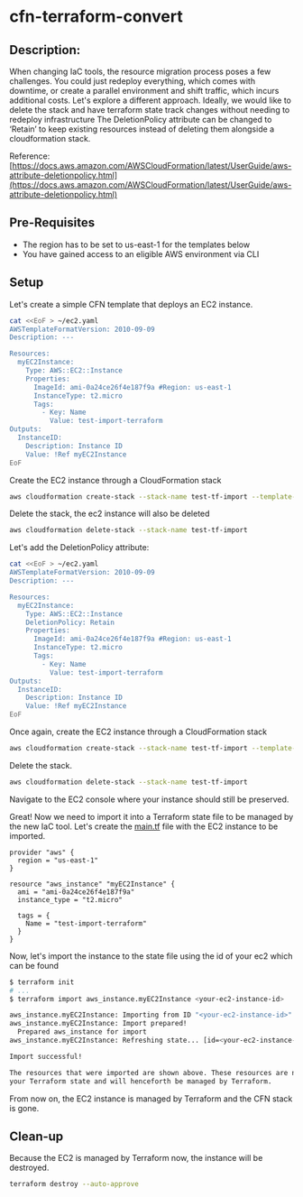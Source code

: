 # cfn-terraform-convert

## Description:

When changing IaC tools, the resource migration process poses a few challenges. You could just redeploy everything, which comes with downtime, or create a parallel environment and shift traffic, which incurs additional costs. Let's explore a different approach.
Ideally, we would like to delete the stack and have terraform state track changes without needing to redeploy infrastructure
The DeletionPolicy attribute can be changed to ‘Retain’ to keep existing resources instead of deleting them alongside a cloudformation stack.

Reference: [https://docs.aws.amazon.com/AWSCloudFormation/latest/UserGuide/aws-attribute-deletionpolicy.html](https://docs.aws.amazon.com/AWSCloudFormation/latest/UserGuide/aws-attribute-deletionpolicy.html)

## Pre-Requisites

- The region has to be set to us-east-1 for the templates below
- You have gained access to an eligible AWS environment via CLI

## Setup

Let's create a simple CFN template that deploys an EC2 instance.

```sh
cat <<EoF > ~/ec2.yaml
AWSTemplateFormatVersion: 2010-09-09
Description: ---

Resources: 
  myEC2Instance:
    Type: AWS::EC2::Instance
    Properties:
      ImageId: ami-0a24ce26f4e187f9a #Region: us-east-1
      InstanceType: t2.micro
      Tags:
        - Key: Name
          Value: test-import-terraform
Outputs:
  InstanceID:
    Description: Instance ID
    Value: !Ref myEC2Instance
EoF
```

Create the EC2 instance through a CloudFormation stack
```bash
aws cloudformation create-stack --stack-name test-tf-import --template-body file://ec2.yaml
```
Delete the stack, the ec2 instance will also be deleted

```bash
aws cloudformation delete-stack --stack-name test-tf-import
```

Let's add the DeletionPolicy attribute:
```sh
cat <<EoF > ~/ec2.yaml
AWSTemplateFormatVersion: 2010-09-09
Description: ---

Resources: 
  myEC2Instance:
    Type: AWS::EC2::Instance
    DeletionPolicy: Retain
    Properties:
      ImageId: ami-0a24ce26f4e187f9a #Region: us-east-1
      InstanceType: t2.micro
      Tags:
        - Key: Name
          Value: test-import-terraform
Outputs:
  InstanceID:
    Description: Instance ID
    Value: !Ref myEC2Instance
EoF
```
Once again, create the EC2 instance through a CloudFormation stack
```bash
aws cloudformation create-stack --stack-name test-tf-import --template-body file://ec2.yaml
```
Delete the stack.

```bash
aws cloudformation delete-stack --stack-name test-tf-import
```
Navigate to the EC2 console where your instance should still be preserved.


Great! Now we need to import it into a Terraform state file to be managed by the new IaC tool. Let's create the [main.tf](http://main.tf) file with the EC2 instance to be imported.

```
provider "aws" {
  region = "us-east-1"
}

resource "aws_instance" "myEC2Instance" {
  ami = "ami-0a24ce26f4e187f9a"
  instance_type = "t2.micro"

  tags = {
    Name = "test-import-terraform"
  }
}
```

Now, let's import the instance to the state file using the id of your ec2 which can be found

```bash
$ terraform init
# ...
$ terraform import aws_instance.myEC2Instance <your-ec2-instance-id>

aws_instance.myEC2Instance: Importing from ID "<your-ec2-instance-id>"...
aws_instance.myEC2Instance: Import prepared!
  Prepared aws_instance for import
aws_instance.myEC2Instance: Refreshing state... [id=<your-ec2-instance-id>]

Import successful!

The resources that were imported are shown above. These resources are now in
your Terraform state and will henceforth be managed by Terraform.
```

From now on, the EC2 instance is managed by Terraform and the CFN stack is gone.

## Clean-up

Because the EC2 is managed by Terraform now, the instance will be destroyed.
```bash
terraform destroy --auto-approve
```
